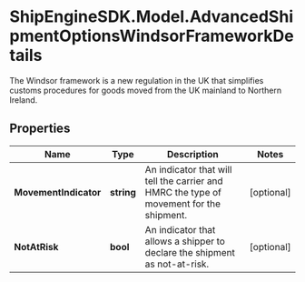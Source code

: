 # ShipEngineSDK.Model.AdvancedShipmentOptionsWindsorFrameworkDetails
The Windsor framework is a new regulation in the UK that simplifies customs procedures for goods moved from the UK mainland to Northern Ireland.

## Properties

Name | Type | Description | Notes
------------ | ------------- | ------------- | -------------
**MovementIndicator** | **string** | An indicator that will tell the carrier and HMRC the type of movement for the shipment. | [optional] 
**NotAtRisk** | **bool** | An indicator that allows a shipper to declare the shipment as not-at-risk. | [optional] 

